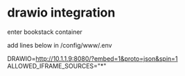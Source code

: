# drawio integration
enter bookstack container

add lines below in /config/www/.env

DRAWIO=http://10.1.1.9:8080/?embed=1&proto=json&spin=1
ALLOWED_IFRAME_SOURCES="*"

